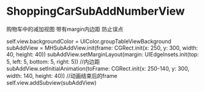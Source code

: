 # ShoppingCarSubAddNumberView
购物车中的减加视图 带有margin内边距 防止误点
<p align='center'>
<vedio source='https://github.com/hwq992689548/ShoppingCarSubAddNumberView/blob/master/%E6%9C%AA%E5%91%BD%E5%90%8D.mov
' title='images' style='max-width:600px'></vedio>
</p>

  self.view.backgroundColor = UIColor.groupTableViewBackground
  subAddView = MHSubAddView.init(frame: CGRect.init(x: 250, y: 300, width: 40, height: 40))
  subAddView.setMarginLayout(margin: UIEdgeInsets.init(top: 5, left: 5, bottom: 5, right: 5))  //内边距
  subAddView.setInitialAnimation(toFrame: CGRect.init(x: 250-140, y: 300, width: 140, height: 40))  //动画结束后的frame
  self.view.addSubview(subAddView)


